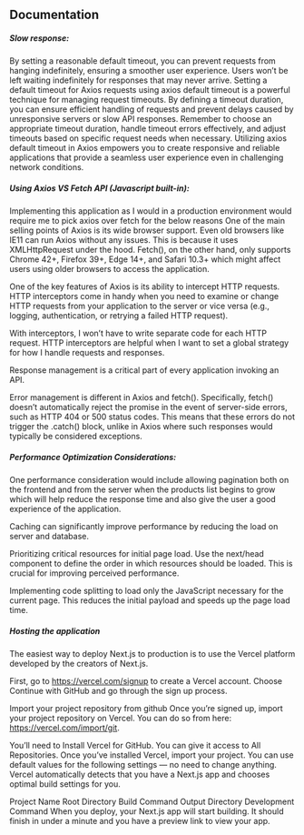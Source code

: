 
## Documentation
##### Slow response: 
By setting a reasonable default timeout, you can prevent requests from hanging indefinitely, ensuring a smoother user experience. Users won’t be left waiting indefinitely for responses that may never arrive.
Setting a default timeout for Axios requests using axios default timeout is a powerful technique for managing request timeouts. By defining a timeout duration, you can ensure efficient handling of requests and prevent delays caused by unresponsive servers or slow API responses. Remember to choose an appropriate timeout duration, handle timeout errors effectively, and adjust timeouts based on specific request needs when necessary. Utilizing axios default timeout in Axios empowers you to create responsive and reliable applications that provide a seamless user experience even in challenging network conditions.

##### Using Axios VS Fetch API (Javascript built-in): 
Implementing this application as I would in a production environment would require me to pick axios over fetch for the below reasons
One of the main selling points of Axios is its wide browser support. Even old browsers like IE11 can run Axios without any issues. This is because it uses XMLHttpRequest under the hood.
Fetch(), on the other hand, only supports Chrome 42+, Firefox 39+, Edge 14+, and Safari 10.3+ which might affect users using older browsers to access the application.

One of the key features of Axios is its ability to intercept HTTP requests. HTTP interceptors come in handy when you need to examine or change HTTP requests from your application to the server or vice versa (e.g., logging, authentication, or retrying a failed HTTP request).

With interceptors, I won’t have to write separate code for each HTTP request. HTTP interceptors are helpful when I want to set a global strategy for how I handle requests and responses. 

Response management is a critical part of every application invoking an API.

Error management is different in Axios and fetch(). Specifically, fetch() doesn’t automatically reject the promise in the event of server-side errors, such as HTTP 404 or 500 status codes. This means that these errors do not trigger the .catch() block, unlike in Axios where such responses would typically be considered exceptions.


##### Performance Optimization Considerations:
One performance consideration would include allowing pagination both on the frontend and from the server when the products list begins to grow which will help reduce the response time and also give the user a good experience of the application.

Caching can significantly improve performance by reducing the load on server and database.

Prioritizing critical resources for initial page load. Use the next/head component to define the order in which resources should be loaded. This is crucial for improving perceived performance.

Implementing code splitting to load only the JavaScript necessary for the current page. This reduces the initial payload and speeds up the page load time.

##### Hosting the application
The easiest way to deploy Next.js to production is to use the Vercel platform developed by the creators of Next.js.

First, go to https://vercel.com/signup to create a Vercel account. Choose Continue with GitHub and go through the sign up process.

Import your project repository from github
Once you’re signed up, import your project repository on Vercel. You can do so from here: https://vercel.com/import/git.

You’ll need to Install Vercel for GitHub. You can give it access to All Repositories.
Once you’ve installed Vercel, import your project.
You can use default values for the following settings — no need to change anything. Vercel automatically detects that you have a Next.js app and chooses optimal build settings for you.

Project Name
Root Directory
Build Command
Output Directory
Development Command
When you deploy, your Next.js app will start building. It should finish in under a minute and you have a preview link to view your app.